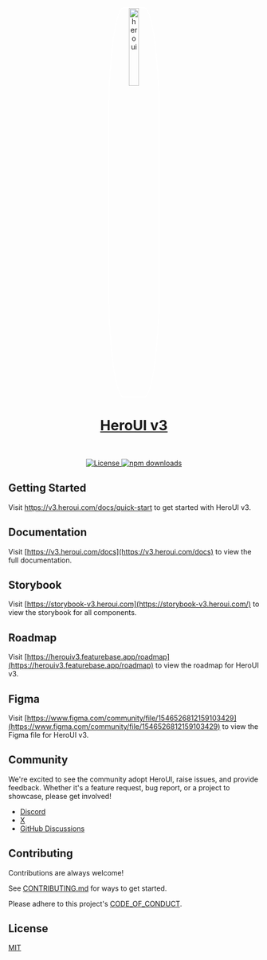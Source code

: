 <p align="center">
  <a href="https://heroui.com">
      <img width="20%" style="border-radius: 30%; border: 2px solid #FFFFFF;" src="https://avatars.githubusercontent.com/u/86160567?s=200&v=4" alt="heroui" />
      <h1 align="center">HeroUI v3</h1>
  </a>
</p>
</br>
<p align="center">
  <a href="https://github.com/heroui-inc/heroui/blob/main/LICENSE">
    <img src="https://img.shields.io/npm/l/@heroui/react?style=flat" alt="License">
  </a>
  <a href="https://www.npmjs.com/package/@heroui/react">
    <img src="https://img.shields.io/npm/dm/@heroui/react.svg?style=flat-round" alt="npm downloads">
  </a>
</p>

## Getting Started

Visit <a aria-label="heroui learn" href="https://v3.heroui.com/docs/quick-start">https://v3.heroui.com/docs/quick-start</a> to get started with HeroUI v3.

## Documentation

Visit [https://v3.heroui.com/docs](https://v3.heroui.com/docs) to view the full documentation.

## Storybook

Visit [https://storybook-v3.heroui.com](https://storybook-v3.heroui.com/) to view the storybook for all components.

## Roadmap

Visit [https://herouiv3.featurebase.app/roadmap](https://herouiv3.featurebase.app/roadmap) to view the roadmap for HeroUI v3.

## Figma

Visit [https://www.figma.com/community/file/1546526812159103429](https://www.figma.com/community/file/1546526812159103429) to view the Figma file for HeroUI v3.

## Community

We're excited to see the community adopt HeroUI, raise issues, and provide feedback.
Whether it's a feature request, bug report, or a project to showcase, please get involved!

- [Discord](https://discord.gg/9b6yyZKmH4)
- [X](https://x.com/hero_ui)
- [GitHub Discussions](https://github.com/heroui-inc/heroui/discussions)

## Contributing

Contributions are always welcome!

See [CONTRIBUTING.md](https://github.com/heroui-inc/heroui/blob/main/CONTRIBUTING.md) for ways to get started.

Please adhere to this project's [CODE_OF_CONDUCT](https://github.com/heroui-inc/heroui/blob/main/CODE_OF_CONDUCT.md).

## License

[MIT](https://choosealicense.com/licenses/mit/)
